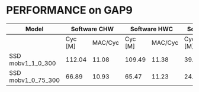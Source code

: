 
# PERFORMANCE on GAP9

<table>
    <thead>
        <tr>
            <th>Model</th>
            <th colspan=2>Software CHW</th>
            <th colspan=2>Software HWC</th>
            <th colspan=2>Software NE16</th>
        </tr>
    </thead>
    <tbody>
        <tr>
            <td></td>
            <td>Cyc [M]</td>
            <td>MAC/Cyc</td>
            <td>Cyc [M]</td>
            <td>MAC/Cyc</td>
            <td>Cyc [M]</td>
            <td>MAC/Cyc</td>
        </tr>
        <tr>
            <td>SSD mobv1_1_0_300</td>
            <td>112.04</td>
            <td>11.08</td>
            <td>109.49</td>
            <td>11.38</td>
            <td>39.41</td>
            <td>31.63</td>
        </tr>
        <tr>
            <td>SSD mobv1_0_75_300</td>
            <td>66.89</td>
            <td>10.93</td>
            <td>65.47</td>
            <td>11.23</td>
            <td>24.97</td>
            <td>29.45</td>
        </tr>
    </tbody>
</table>
